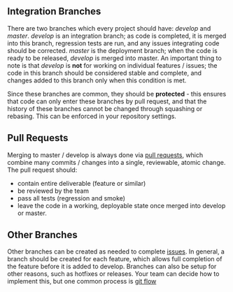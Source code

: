 ## Integration Branches

There are two branches which every project should have: *develop* and *master*.  *develop* is an integration branch; as code is completed, it is merged into this branch, regression tests are run, and any issues integrating code should be corrected.  *master* is the deployment branch; when the code is ready to be released, *develop* is merged into master.  An important thing to note is that *develop* is **not** for working on individual features / issues; the code in this branch should be considered stable and complete, and changes added to this branch only when this condition is met.

Since these branches are common, they should be **protected** - this ensures that code can only enter these branches by pull request, and that the history of these branches cannot be changed through squashing or rebasing.  This can be enforced in your repository settings.

## Pull Requests

Merging to master / develop is always done via [pull requests](https://www.atlassian.com/git/tutorials/making-a-pull-request), which combine many commits / changes into a single, reviewable, atomic change.  The pull request should:
- contain entire deliverable (feature or similar)
- be reviewed by the team
- pass all tests (regression and smoke)
- leave the code in a working, deployable state once merged into develop or master.


## Other Branches

Other branches can be created as needed to complete [issues](./issues.md).  In general, a branch should be created for each feature, which allows full completion of the feature before it is added to develop.  Branches can also be setup for other reasons, such as hotfixes or releases.  Your team can decide how to implement this, but one common process is [git flow](./git_tips.md)

